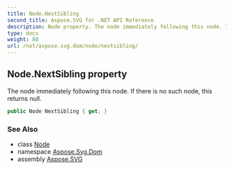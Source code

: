 ```yaml
---
title: Node.NextSibling
second_title: Aspose.SVG for .NET API Reference
description: Node property. The node immediately following this node. If there is no such node this returns null
type: docs
weight: 80
url: /net/aspose.svg.dom/node/nextsibling/
---
```

## Node.NextSibling property

The node immediately following this node. If there is no such node, this returns null.

```csharp
public Node NextSibling { get; }
```

### See Also

* class [Node](../)
* namespace [Aspose.Svg.Dom](../../node/)
* assembly [Aspose.SVG](../../../)
